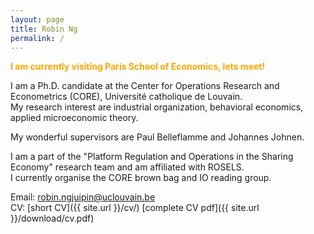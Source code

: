 ```yaml
---
layout: page
title: Robin Ng
permalink: /
---
```


<span style="color:orange">**I am currently visiting Paris School of Economics, lets meet!**
</span>

I am a Ph.D. candidate at the Center for Operations Research and Econometrics (CORE), Université catholique de Louvain.\
My research interest are industrial organization, behavioral economics, applied microeconomic theory.

My wonderful supervisors are Paul Belleflamme and Johannes Johnen. 

I am a part of the "Platform Regulation and Operations in the Sharing Economy" research team and am affiliated with ROSELS.\
I currently organise the CORE brown bag and IO reading group.
<!-- I also hold the graduate research fellowship grant from the social science research council. -->

Email: [robin.ngjuipin@uclouvain.be](mailto:robin.ngjuipin@uclouvain.be)\
CV: [short CV]({{ site.url }}/cv/) [complete CV pdf]({{ site.url }}/download/cv.pdf)
